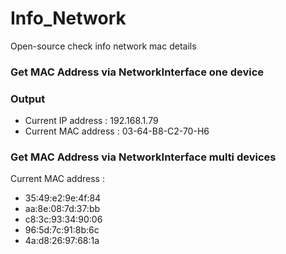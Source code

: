 # Info_Network
Open-source check info network mac details

### Get MAC Address via NetworkInterface one device
### Output
* Current IP address : 192.168.1.79
* Current MAC address : 03-64-B8-C2-70-H6

### Get MAC Address via NetworkInterface multi devices
Current MAC address :
* 35:49:e2:9e:4f:84
* aa:8e:08:7d:37:bb
* c8:3c:93:34:90:06
* 96:5d:7c:91:8b:6c
* 4a:d8:26:97:68:1a
